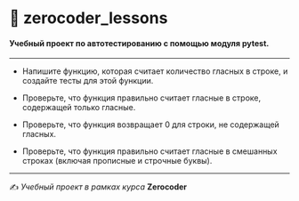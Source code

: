 # 🚀 zerocoder_lessons

#### Учебный проект по автотестированию с помощью модуля pytest.

---

- Напишите функцию, которая считает количество гласных в строке, и создайте тесты для этой функции.

- Проверьте, что функция правильно считает гласные в строке, содержащей только гласные.

- Проверьте, что функция возвращает 0 для строки, не содержащей гласных.

- Проверьте, что функция правильно считает гласные в смешанных строках (включая прописные и строчные буквы).

---

✍️ *Учебный проект в рамках курса* **Zerocoder**